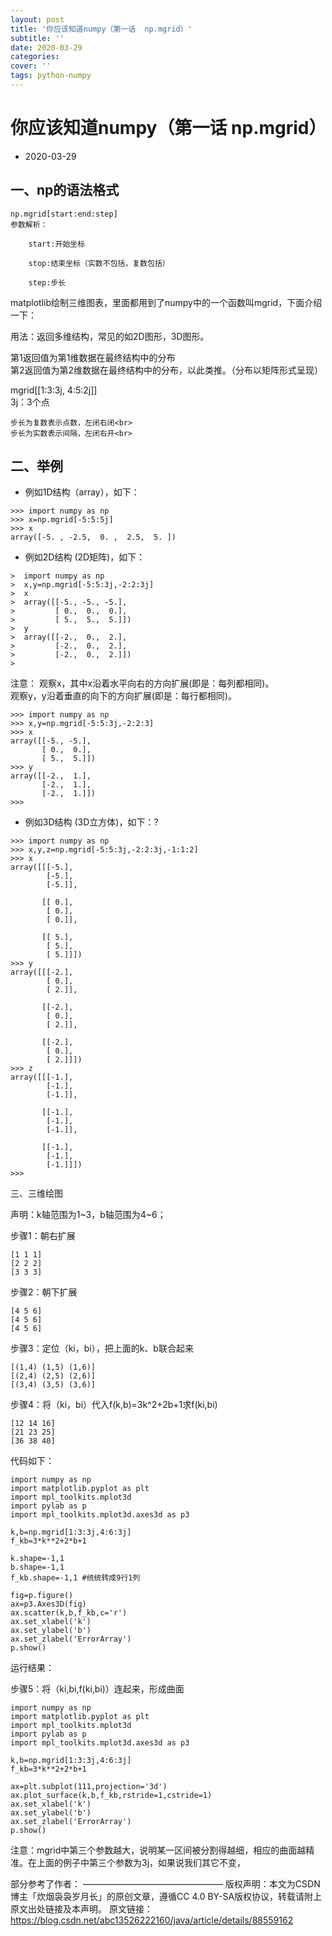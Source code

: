 ```yaml
---
layout: post
title: '你应该知道numpy（第一话  np.mgrid）'
subtitle: ''
date: 2020-03-29
categories: 
cover: ''
tags: python-numpy
---
```



#  你应该知道numpy（第一话  np.mgrid）
* 2020-03-29

一、np的语法格式
---
```
np.mgrid[start:end:step]
参数解析：
 
    start:开始坐标
 
    stop:结束坐标（实数不包括，复数包括）
 
    step:步长
```
matplotlib绘制三维图表，里面都用到了numpy中的一个函数叫mgrid，下面介绍一下：<br>

用法：返回多维结构，常见的如2D图形，3D图形。

第1返回值为第1维数据在最终结构中的分布<br>
第2返回值为第2维数据在最终结构中的分布，以此类推。（分布以矩阵形式呈现）<br>

mgrid[[1:3:3j, 4:5:2j]]<br>
3j：3个点<br>


```
步长为复数表示点数，左闭右闭<br>
步长为实数表示间隔，左闭右开<br>
```


二、举例
---
* 例如1D结构（array），如下：
```
>>> import numpy as np
>>> x=np.mgrid[-5:5:5j]
>>> x
array([-5. , -2.5,  0. ,  2.5,  5. ])
```
* 例如2D结构 (2D矩阵)，如下：


```
>  import numpy as np
>  x,y=np.mgrid[-5:5:3j,-2:2:3j]
>  x
>  array([[-5., -5., -5.],
>         [ 0.,  0.,  0.],
>         [ 5.,  5.,  5.]])
>  y
>  array([[-2.,  0.,  2.],
>         [-2.,  0.,  2.],
>         [-2.,  0.,  2.]])
>   
```

注意：
观察x，其中x沿着水平向右的方向扩展(即是：每列都相同)。<br>
观察y，y沿着垂直的向下的方向扩展(即是：每行都相同)。<br>


```
>>> import numpy as np
>>> x,y=np.mgrid[-5:5:3j,-2:2:3]
>>> x
array([[-5., -5.],
       [ 0.,  0.],
       [ 5.,  5.]])
>>> y
array([[-2.,  1.],
       [-2.,  1.],
       [-2.,  1.]])
>>> 
```

* 例如3D结构 (3D立方体)，如下：?

```
>>> import numpy as np
>>> x,y,z=np.mgrid[-5:5:3j,-2:2:3j,-1:1:2]
>>> x
array([[[-5.],
        [-5.],
        [-5.]],
 
       [[ 0.],
        [ 0.],
        [ 0.]],
 
       [[ 5.],
        [ 5.],
        [ 5.]]])
>>> y
array([[[-2.],
        [ 0.],
        [ 2.]],
 
       [[-2.],
        [ 0.],
        [ 2.]],
 
       [[-2.],
        [ 0.],
        [ 2.]]])
>>> z
array([[[-1.],
        [-1.],
        [-1.]],
 
       [[-1.],
        [-1.],
        [-1.]],
 
       [[-1.],
        [-1.],
        [-1.]]])
>>> 
```

三、三维绘图


声明：k轴范围为1~3，b轴范围为4~6；<br>

步骤1：朝右扩展<br>

```
[1 1 1] 
[2 2 2] 
[3 3 3]
```

步骤2：朝下扩展

```
[4 5 6] 
[4 5 6] 
[4 5 6]
```

步骤3：定位（ki，bi），把上面的k、b联合起来

```
[(1,4) (1,5) (1,6)] 
[(2,4) (2,5) (2,6)] 
[(3,4) (3,5) (3,6)]
```

步骤4：将（ki，bi）代入f(k,b)=3k^2+2b+1求f(ki,bi)

```
[12 14 16] 
[21 23 25] 
[36 38 40]
```

代码如下：

```
import numpy as np
import matplotlib.pyplot as plt
import mpl_toolkits.mplot3d
import pylab as p
import mpl_toolkits.mplot3d.axes3d as p3
 
k,b=np.mgrid[1:3:3j,4:6:3j]
f_kb=3*k**2+2*b+1
 
k.shape=-1,1
b.shape=-1,1
f_kb.shape=-1,1 #统统转成9行1列
 
fig=p.figure()
ax=p3.Axes3D(fig)
ax.scatter(k,b,f_kb,c='r')
ax.set_xlabel('k')
ax.set_ylabel('b')
ax.set_zlabel('ErrorArray')
p.show()
```

运行结果：


步骤5：将（ki,bi,f(ki,bi)）连起来，形成曲面


```
import numpy as np
import matplotlib.pyplot as plt
import mpl_toolkits.mplot3d
import pylab as p
import mpl_toolkits.mplot3d.axes3d as p3
 
k,b=np.mgrid[1:3:3j,4:6:3j]
f_kb=3*k**2+2*b+1
 
ax=plt.subplot(111,projection='3d')
ax.plot_surface(k,b,f_kb,rstride=1,cstride=1)
ax.set_xlabel('k')
ax.set_ylabel('b')
ax.set_zlabel('ErrorArray')
p.show()

```

注意：mgrid中第三个参数越大，说明某一区间被分割得越细，相应的曲面越精准。在上面的例子中第三个参数为3j，如果说我们其它不变，

部分参考了作者：
————————————————
版权声明：本文为CSDN博主「炊烟袅袅岁月长」的原创文章，遵循CC 4.0 BY-SA版权协议，转载请附上原文出处链接及本声明。
原文链接：https://blog.csdn.net/abc13526222160/java/article/details/88559162

